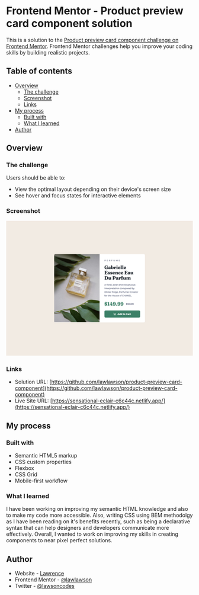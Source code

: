 # Frontend Mentor - Product preview card component solution

This is a solution to the [Product preview card component challenge on Frontend Mentor](https://www.frontendmentor.io/challenges/product-preview-card-component-GO7UmttRfa). Frontend Mentor challenges help you improve your coding skills by building realistic projects.

## Table of contents

- [Overview](#overview)
  - [The challenge](#the-challenge)
  - [Screenshot](#screenshot)
  - [Links](#links)
- [My process](#my-process)
  - [Built with](#built-with)
  - [What I learned](#what-i-learned)
- [Author](#author)

## Overview

### The challenge

Users should be able to:

- View the optimal layout depending on their device's screen size
- See hover and focus states for interactive elements

### Screenshot

![](./images/Product%20Preview%20Card%20Component.png)

### Links

- Solution URL: [https://github.com/lawlawson/product-preview-card-component](https://github.com/lawlawson/product-preview-card-component)
- Live Site URL: [https://sensational-eclair-c6c44c.netlify.app/](https://sensational-eclair-c6c44c.netlify.app/)

## My process

### Built with

- Semantic HTML5 markup
- CSS custom properties
- Flexbox
- CSS Grid
- Mobile-first workflow

### What I learned

I have been working on improving my semantic HTML knowledge and also to make my code more accessible. Also, writing CSS using BEM methodolgy as I have been reading on it's benefits recently, such as being a declarative syntax that can help designers and developers communicate more effectively. Overall, I wanted to work on improving my skills in creating components to near pixel perfect solutions.

## Author

- Website - [Lawrence](https://lawlawson.dev)
- Frontend Mentor - [@lawlawson](https://www.frontendmentor.io/profile/lawlawson)
- Twitter - [@lawsoncodes](https://www.twitter.com/lawsoncodes)
